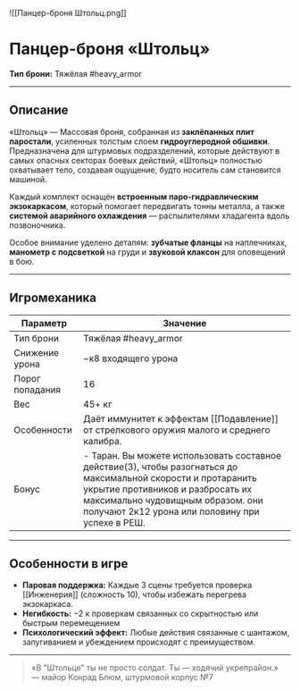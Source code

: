 
![[Панцер-броня Штольц.png]]
# Панцер-броня «Штольц»

**Тип брони:** Тяжёлая #heavy_armor

---

## Описание

«Штольц» — Массовая броня, собранная из **заклёпанных плит паростали**, усиленных толстым слоем **гидроуглеродной обшивки**. Предназначена для штурмовых подразделений, которые действуют в самых опасных секторах боевых действий, «Штольц» полностью охватывает тело, создавая ощущение, будто носитель сам становится машиной.

Каждый комплект оснащён **встроенным паро-гидравлическим экзокаркасом**, который помогает передвигать тонны металла, а также **системой аварийного охлаждения** — распылителями хладагента вдоль позвоночника.

Особое внимание уделено деталям: **зубчатые фланцы** на наплечниках, **манометр с подсветкой** на груди и **звуковой клаксон** для оповещений в бою.

---

## Игромеханика

| Параметр        | Значение                                                                                                                                                                                                                                   |
| --------------- | ------------------------------------------------------------------------------------------------------------------------------------------------------------------------------------------------------------------------------------------ |
| Тип брони       | Тяжёлая #heavy_armor                                                                                                                                                                                                                       |
| Снижение урона  | −к8 входящего урона                                                                                                                                                                                                                        |
| Порог попадания | 16                                                                                                                                                                                                                                         |
| Вес             | 45+ кг                                                                                                                                                                                                                                     |
| Особенности     | Даёт иммунитет к эффектам [[Подавление]] от стрелкового оружия малого и среднего калибра.                                                                                                                                                  |
| Бонус           | - Таран. Вы можете использовать составное действие(3), чтобы разогнаться до максимальной скорости и протаранить укрытие противников и разбросать их максимально чудовищным образом. они получают 2к12 урона или половину при успехе в РЕШ. |

---

## Особенности в игре

- **Паровая поддержка:** Каждые 3 сцены требуется проверка [[Инженерия]] (сложность 10), чтобы избежать перегрева экзокаркаса.
- **Негибкость:** −2 к проверкам связанных со скрытностью или быстрым перемещением
- **Психологический эффект:** Любые действия связанные с шантажом, запугиванием и убеждением происходят с преимуществом.

---

> «В "Штольце" ты не просто солдат. Ты — ходячий укрепрайон.»  
> — майор Конрад Блюм, штурмовой корпус №7
